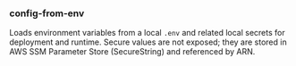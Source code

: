 ### config-from-env

Loads environment variables from a local `.env` and related local secrets for deployment and runtime. Secure values are not exposed; they are stored in AWS SSM Parameter Store (SecureString) and referenced by ARN.
